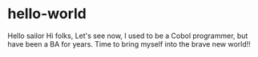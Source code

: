 # hello-world
Hello sailor
Hi folks,
Let's see now, I used to be a Cobol programmer, but have been a BA for years. Time to bring myself into the brave new world!!
